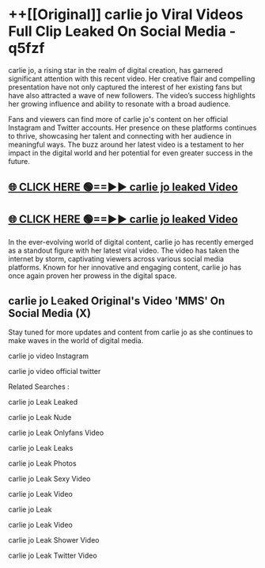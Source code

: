 # ++[[Original]] carlie jo Viral Videos Full Clip Leaked On Social Media - q5fzf<br>

carlie jo, a rising star in the realm of digital creation, has garnered significant attention with this recent video. Her creative flair and compelling presentation have not only captured the interest of her existing fans but have also attracted a wave of new followers. The video’s success highlights her growing influence and ability to resonate with a broad audience.

Fans and viewers can find more of carlie jo's content on her official Instagram and Twitter accounts. Her presence on these platforms continues to thrive, showcasing her talent and connecting with her audience in meaningful ways. The buzz around her latest video is a testament to her impact in the digital world and her potential for even greater success in the future.


## [🌐 CLICK HERE 🟢==►► carlie jo leaked Video ](https://onlyclips.site?title=carlie_jo&ref=git)

## [🌐 CLICK HERE 🟢==►► carlie jo leaked Video ](https://onlyclips.site?title=carlie_jo&ref=git)


In the ever-evolving world of digital content, carlie jo has recently emerged as a standout figure with her latest viral video. The video has taken the internet by storm, captivating viewers across various social media platforms. Known for her innovative and engaging content, carlie jo has once again proven her prowess in the digital space.



## carlie jo L𝚎aked Original's Video 'MMS' On Social Media (X)


Stay tuned for more updates and content from carlie jo as she continues to make waves in the world of digital media.

carlie jo video Instagram

carlie jo video official twitter


Related Searches :

carlie jo Leak Leaked

carlie jo Leak Nude

carlie jo Leak Onlyfans Video

carlie jo Leak Leaks

carlie jo Leak Photos

carlie jo Leak Sexy Video

carlie jo Leak Video

carlie jo Leak

carlie jo Leak Video

carlie jo Leak Shower Video

carlie jo Leak Twitter Video

